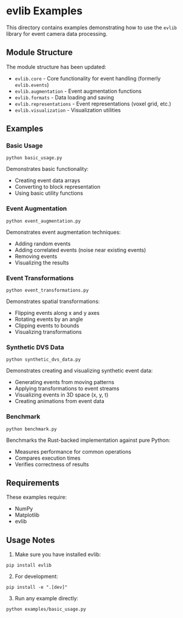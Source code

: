 # evlib Examples

This directory contains examples demonstrating how to use the `evlib` library for event camera data processing.

## Module Structure

The module structure has been updated:
- `evlib.core` - Core functionality for event handling (formerly `evlib.events`)
- `evlib.augmentation` - Event augmentation functions
- `evlib.formats` - Data loading and saving
- `evlib.representations` - Event representations (voxel grid, etc.)
- `evlib.visualization` - Visualization utilities

## Examples

### Basic Usage
```
python basic_usage.py
```
Demonstrates basic functionality:
- Creating event data arrays
- Converting to block representation
- Using basic utility functions

### Event Augmentation
```
python event_augmentation.py
```
Demonstrates event augmentation techniques:
- Adding random events
- Adding correlated events (noise near existing events)
- Removing events
- Visualizing the results

### Event Transformations
```
python event_transformations.py
```
Demonstrates spatial transformations:
- Flipping events along x and y axes
- Rotating events by an angle
- Clipping events to bounds
- Visualizing transformations

### Synthetic DVS Data
```
python synthetic_dvs_data.py
```
Demonstrates creating and visualizing synthetic event data:
- Generating events from moving patterns
- Applying transformations to event streams
- Visualizing events in 3D space (x, y, t)
- Creating animations from event data

### Benchmark
```
python benchmark.py
```
Benchmarks the Rust-backed implementation against pure Python:
- Measures performance for common operations
- Compares execution times
- Verifies correctness of results

## Requirements

These examples require:
- NumPy
- Matplotlib
- evlib

## Usage Notes

1. Make sure you have installed evlib:
```
pip install evlib
```

2. For development:
```
pip install -e ".[dev]"
```

3. Run any example directly:
```
python examples/basic_usage.py
```
